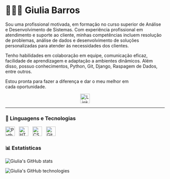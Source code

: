 # 👩🏻‍💻 Giulia Barros


Sou uma profissional motivada, em formação no curso superior de Análise e Desenvolvimento de Sistemas. Com experiência profissional em atendimento e suporte ao cliente, minhas competências incluem resolução de problemas, análise de dados e desenvolvimento de soluções personalizadas para atender às necessidades dos clientes.

Tenho habilidades em colaboração em equipe, comunicação eficaz, facilidade de aprendizagem e adaptação a ambientes dinâmicos. Além disso, possuo conhecimentos, Python, Git, Django, Raspagem de Dados, entre outros.

Estou pronta para fazer a diferença e dar o meu melhor em cada oportunidade.

<p align="center">
    <a href="https://www.linkedin.com/in/giulia-barros-1b49b71b7/">
        <img 
            alt="Linkedin profile" 
            title="Acesse meu perfil do Linkedin" 
            width="30px" 
            src="https://cdn.jsdelivr.net/gh/devicons/devicon@latest/icons/linkedin/linkedin-original.svg"
        />
    </a>

---

### 🤖 Linguagens e Tecnologias

<img 
    align="left" 
    alt="Python" 
    title="Python"
    width="30px" 
    style="padding-right: 10px;" 
    src="https://cdn.jsdelivr.net/gh/devicons/devicon@latest/icons/python/python-original.svg" 
/>
<img 
    align="left" 
    alt="HTML"
    title="HTML" 
    width="30px" 
    style="padding-right: 10px;" 
    src="https://cdn.jsdelivr.net/gh/devicons/devicon@latest/icons/html5/html5-original.svg" 
/>
<img 
    align="left" 
    alt="CSS" 
    title="CSS"
    width="30px" 
    style="padding-right: 10px;" 
    src="https://cdn.jsdelivr.net/gh/devicons/devicon@latest/icons/css3/css3-original.svg" 
/>
<img 
    align="left" 
    alt="Git" 
    title="Git"
    width="30px" 
    style="padding-right: 10px;" 
    src="https://cdn.jsdelivr.net/gh/devicons/devicon@latest/icons/django/django-plain.svg"
/>


<br/>
<br/>

### 📊 Estatísticas

![Giulia's GitHub stats](https://github-readme-stats.vercel.app/api?username=Giulia-Barros&show_icons=true&theme=material-palenight&include_all_commits=true&locale=pt-br)


![Giulia's GitHub technologies](https://github-readme-stats.vercel.app/api/top-langs/?username=Giulia-Barros&theme=material-palenight&layout=compact&custom_title=Tecnologias&langs_count=9)



